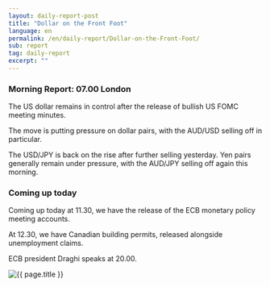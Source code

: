```yaml
---
layout: daily-report-post
title: "Dollar on the Front Foot"
language: en
permalink: /en/daily-report/Dollar-on-the-Front-Foot/
sub: report
tag: daily-report
excerpt: ""
---
```

### Morning Report: 07.00 London

The US dollar remains in control after the release of bullish US FOMC meeting minutes.

The move is putting pressure on dollar pairs, with the AUD/USD selling off in particular.

The USD/JPY is back on the rise after further selling yesterday. Yen pairs generally remain under pressure, with the AUD/JPY selling off again this morning.

### Coming up today

Coming up today at 11.30, we have the release of the ECB monetary policy meeting accounts.

At 12.30, we have Canadian building permits, released alongside unemployment claims.

ECB president Draghi speaks at 20.00.

<p><img src="{{ "/assets/images/daily-report/06-apr-17.jpg" | relative_url }}" alt="{{ page.title }}" title="{{ page.title }}"></p>